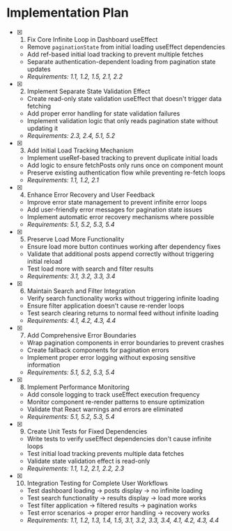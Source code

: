 # Implementation Plan

- [x] 1. Fix Core Infinite Loop in Dashboard useEffect

  - Remove `paginationState` from initial loading useEffect dependencies
  - Add ref-based initial load tracking to prevent multiple fetches
  - Separate authentication-dependent loading from pagination state updates
  - _Requirements: 1.1, 1.2, 1.5, 2.1, 2.2_

- [x] 2. Implement Separate State Validation Effect

  - Create read-only state validation useEffect that doesn't trigger data fetching
  - Add proper error handling for state validation failures
  - Implement validation logic that only reads pagination state without updating it
  - _Requirements: 2.3, 2.4, 5.1, 5.2_

- [x] 3. Add Initial Load Tracking Mechanism

  - Implement useRef-based tracking to prevent duplicate initial loads
  - Add logic to ensure fetchPosts only runs once on component mount
  - Preserve existing authentication flow while preventing re-fetch loops
  - _Requirements: 1.1, 1.2, 2.1_

- [x] 4. Enhance Error Recovery and User Feedback

  - Improve error state management to prevent infinite error loops
  - Add user-friendly error messages for pagination state issues
  - Implement automatic error recovery mechanisms where possible
  - _Requirements: 5.1, 5.2, 5.3, 5.4_

- [x] 5. Preserve Load More Functionality

  - Ensure load more button continues working after dependency fixes
  - Validate that additional posts append correctly without triggering initial reload
  - Test load more with search and filter results
  - _Requirements: 3.1, 3.2, 3.3, 3.4_

- [x] 6. Maintain Search and Filter Integration

  - Verify search functionality works without triggering infinite loading
  - Ensure filter application doesn't cause re-render loops
  - Test search clearing returns to normal feed without infinite loading
  - _Requirements: 4.1, 4.2, 4.3, 4.4_

- [x] 7. Add Comprehensive Error Boundaries

  - Wrap pagination components in error boundaries to prevent crashes
  - Create fallback components for pagination errors
  - Implement proper error logging without exposing sensitive information
  - _Requirements: 5.1, 5.2, 5.3, 5.4_

- [x] 8. Implement Performance Monitoring

  - Add console logging to track useEffect execution frequency
  - Monitor component re-render patterns to ensure optimization
  - Validate that React warnings and errors are eliminated
  - _Requirements: 5.1, 5.2, 5.3, 5.4_

- [x] 9. Create Unit Tests for Fixed Dependencies

  - Write tests to verify useEffect dependencies don't cause infinite loops
  - Test initial load tracking prevents multiple data fetches
  - Validate state validation effect is read-only
  - _Requirements: 1.1, 1.2, 2.1, 2.2, 2.3_

- [x] 10. Integration Testing for Complete User Workflows

  - Test dashboard loading → posts display → no infinite loading
  - Test search functionality → results display → load more works
  - Test filter application → filtered results → pagination works
  - Test error scenarios → proper error handling → recovery works
  - _Requirements: 1.1, 1.2, 1.3, 1.4, 1.5, 3.1, 3.2, 3.3, 3.4, 4.1, 4.2, 4.3, 4.4_
